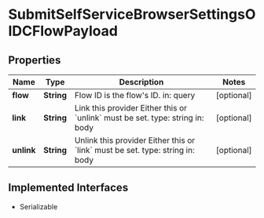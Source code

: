 

# SubmitSelfServiceBrowserSettingsOIDCFlowPayload


## Properties

Name | Type | Description | Notes
------------ | ------------- | ------------- | -------------
**flow** | **String** | Flow ID is the flow&#39;s ID.  in: query |  [optional]
**link** | **String** | Link this provider  Either this or &#x60;unlink&#x60; must be set.  type: string in: body |  [optional]
**unlink** | **String** | Unlink this provider  Either this or &#x60;link&#x60; must be set.  type: string in: body |  [optional]


## Implemented Interfaces

* Serializable



